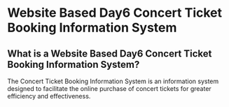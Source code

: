 # Website Based Day6 Concert Ticket Booking Information System

## What is a Website Based Day6 Concert Ticket Booking Information System?

The Concert Ticket Booking Information System is an information system designed to facilitate the online purchase of concert tickets for greater efficiency and effectiveness.
